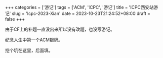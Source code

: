 +++
categories = ['游记']
tags = ['ACM', 'ICPC', '游记']
title = 'ICPC西安站游记'
slug = 'Icpc-2023-Xian'
date = 2023-10-23T21:24:52+08:00
draft = false
+++

由于CF上的补题一直没出来所以没有改题，也没写游记。

纪念人生中第一个ACM银牌。

挖个坑在这里，后面填。


